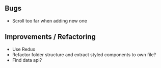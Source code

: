 ## Bugs
- Scroll too far when adding new one

## Improvements / Refactoring
- Use Redux
- Refactor folder structure and extract styled components to own file?
- Find data api?
